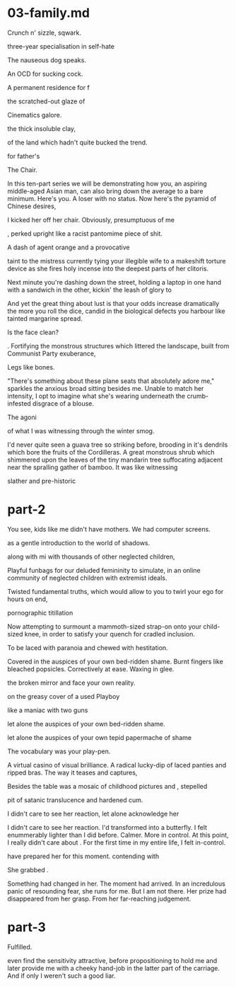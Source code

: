 # 03-family.md

Crunch n' sizzle, sqwark.

three-year specialisation in self-hate

The nauseous dog speaks.

An OCD for sucking cock.

A permanent residence for f

the scratched-out glaze of

Cinematics galore.

the thick insoluble clay,

 of the land which hadn't quite bucked the trend.

for father's

The Chair.

In this ten-part series we will be demonstrating how you, an aspiring middle-aged Asian man, can also bring down the average to a bare minimum. Here's you. A loser with no status. Now here's the pyramid of Chinese desires,

I kicked her off her chair. Obviously, presumptuous of me

, perked upright like a racist pantomime piece of shit.

A dash of agent orange and a provocative

taint to the mistress currently tying your illegible wife to a makeshift torture device as she fires holy incense into the deepest parts of her clitoris.

Next minute you're dashing down the street, holding a laptop in one hand with a sandwich in the other, kickin' the leash of glory to

And yet the great thing about lust is that your odds increase dramatically the more you roll the dice, candid in the biological defects you harbour like tainted margarine spread.

Is the face clean?




. Fortifying the monstrous structures which littered the landscape, built from Communist Party exuberance,


Legs like bones.

"There's something about these plane seats that absolutely adore me," sparkles the anxious broad sitting besides me. Unable to match her intensity, I opt to imagine what she's wearing underneath the crumb-infested disgrace of a blouse.

The agoni


of what I was witnessing through the winter smog.


I'd never quite seen a guava tree so striking before, brooding in it's dendrils which bore the fruits of the Cordilleras. A great monstrous shrub which shimmered upon the leaves of the tiny mandarin tree suffocating adjacent near the spralling gather of bamboo. It was like witnessing


slather and pre-historic


# part-2

You see, kids like me didn't have mothers. We had computer screens.

 as a gentle introduction to the world of shadows.

along with mi with thousands of other neglected children,

Playful funbags for our deluded femininity to simulate, in an online community of neglected children with extremist ideals.


 Twisted fundamental truths, which would allow to you to twirl your ego for hours on end,


pornographic titillation

  Now attempting to surmount a mammoth-sized strap-on onto your child-sized knee, in order to satisfy your quench for cradled inclusion.

To be laced with paranoia and chewed with hestitation.

Covered in the auspices of your own bed-ridden shame. Burnt fingers like bleached popsicles. Correctively at ease. Waxing in glee.

the broken  mirror and face your own reality.

on the greasy cover of a used Playboy


like a maniac with two guns

 let alone the auspices of your own bed-ridden shame.

 let alone the auspices of your own tepid papermache of shame

 The vocabulary was your play-pen.

A virtual casino of visual brilliance. A radical lucky-dip of laced panties and ripped bras. The way it teases and captures,


Besides the table was a mosaic of childhood pictures and , stepelled

pit of satanic translucence and hardened cum.


I didn't care to see her reaction, let alone acknowledge her



I didn't care to see her reaction.
 I'd transformed into a butterfly. I felt enummerably lighter than I did before. Calmer. More in control. At this point, I really didn't care about . For the first time in my entire life, I felt in-control.


have prepared her for this moment.
contending with

She grabbed .


Something had changed in her. The moment had arrived. In an incredulous panic of resounding fear, she runs for me. But I am not there. Her prize had disappeared from her grasp. From her far-reaching judgement.

# part-3

Fulfilled.




even find the sensitivity attractive, before propositioning to hold me and later provide me with a cheeky hand-job in the latter part of the carriage. And if only I weren't such a good liar.